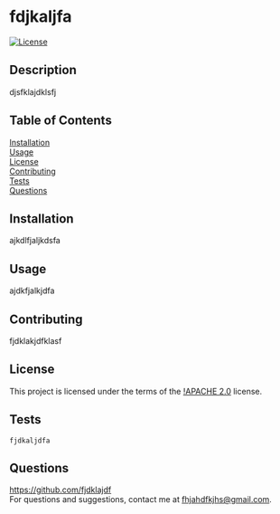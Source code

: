 # fdjkaljfa
  [![License](https://img.shields.io/badge/License-Apache%202.0-blue.svg)](https://opensource.org/licenses/Apache-2.0)

  ## Description
  djsfklajdklsfj

  ## Table of Contents
  [Installation](#installation)  
  [Usage](#usage)  
  [License](#license)  
  [Contributing](#contributing)  
  [Tests](#tests)  
  [Questions](#questions)  

  ## Installation
  ajkdlfjaljkdsfa

  ## Usage
  ajdkfjalkjdfa

  ## Contributing
  fjdklakjdfklasf

  ## License
  This project is licensed under the terms of the [!APACHE 2.0](https://opensource.org/licenses/Apache-2.0) license.

  ## Tests
  ```fjdkaljdfa```

  ## Questions
  https://github.com/fjdklajdf  
  For questions and suggestions, contact me at fhjahdfkjhs@gmail.com.
